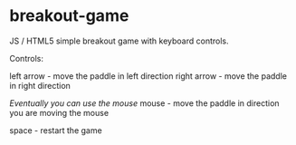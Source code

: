 # breakout-game
JS / HTML5 simple breakout game with keyboard controls.

Controls:

left arrow - move the paddle in left direction
right arrow - move the paddle in right direction

*Eventually you can use the mouse*
mouse - move the paddle in direction you are moving the mouse

space - restart the game